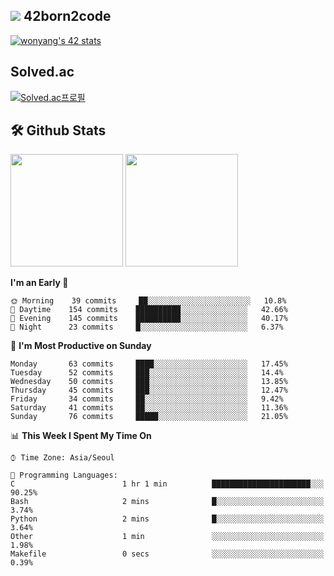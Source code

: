 
## <img src="https://img.shields.io/badge/-000000?style=flat&logo=42&logoColor=white"> 42born2code
[![wonyang's 42 stats](https://badge42.vercel.app/api/v2/cl5nhe5b6007809kydha7ht42/stats?cursusId=21&coalitionId=88)](https://profile.intra.42.fr/users/wonyang)

## Solved.ac
[![Solved.ac프로필](http://mazassumnida.wtf/api/v2/generate_badge?boj=bennyws)](https://solved.ac/bennyws)

## 🛠️ Github Stats
<p>
  <img height="180em" src="https://github-readme-stats-veggie-garden.vercel.app/api?username=gemstoneyang&show_icons=true&include_all_commits=true&bg_color=30,e96443,904e95&title_color=fff&text_color=fff">
  <img height="180em" src="https://github-readme-stats-veggie-garden.vercel.app/api/top-langs/?username=gemstoneyang&layout=compact&bg_color=30,e96443,904e95&title_color=fff&text_color=fff">
</p>

<!--START_SECTION:waka-->
**I'm an Early 🐤** 

```text
🌞 Morning    39 commits     ██░░░░░░░░░░░░░░░░░░░░░░░   10.8% 
🌆 Daytime    154 commits    ██████████░░░░░░░░░░░░░░░   42.66% 
🌃 Evening    145 commits    ██████████░░░░░░░░░░░░░░░   40.17% 
🌙 Night      23 commits     █░░░░░░░░░░░░░░░░░░░░░░░░   6.37%

```
📅 **I'm Most Productive on Sunday** 

```text
Monday       63 commits     ████░░░░░░░░░░░░░░░░░░░░░   17.45% 
Tuesday      52 commits     ███░░░░░░░░░░░░░░░░░░░░░░   14.4% 
Wednesday    50 commits     ███░░░░░░░░░░░░░░░░░░░░░░   13.85% 
Thursday     45 commits     ███░░░░░░░░░░░░░░░░░░░░░░   12.47% 
Friday       34 commits     ██░░░░░░░░░░░░░░░░░░░░░░░   9.42% 
Saturday     41 commits     ██░░░░░░░░░░░░░░░░░░░░░░░   11.36% 
Sunday       76 commits     █████░░░░░░░░░░░░░░░░░░░░   21.05%

```


📊 **This Week I Spent My Time On** 

```text
⌚︎ Time Zone: Asia/Seoul

💬 Programming Languages: 
C                        1 hr 1 min          ██████████████████████░░░   90.25% 
Bash                     2 mins              █░░░░░░░░░░░░░░░░░░░░░░░░   3.74% 
Python                   2 mins              █░░░░░░░░░░░░░░░░░░░░░░░░   3.64% 
Other                    1 min               ░░░░░░░░░░░░░░░░░░░░░░░░░   1.98% 
Makefile                 0 secs              ░░░░░░░░░░░░░░░░░░░░░░░░░   0.39%

```


<!--END_SECTION:waka-->
